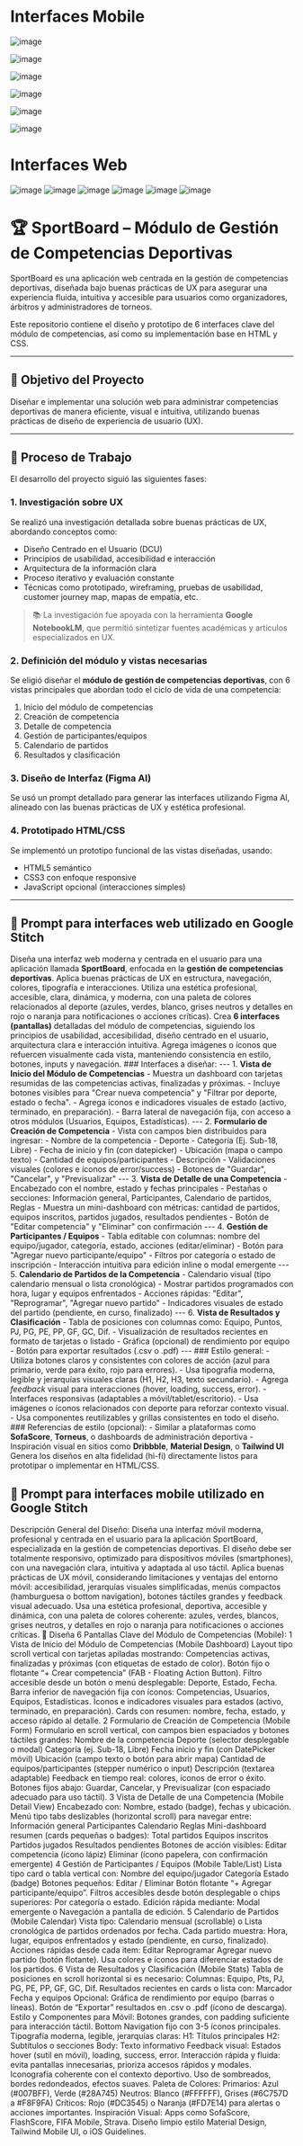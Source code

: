 # Interfaces Mobile
![image](https://github.com/user-attachments/assets/d29c5b8c-7626-411a-93f2-0169ea5f2dee) 

![image](https://github.com/user-attachments/assets/e5aa613e-8af6-49e1-b820-e41095b14de7)

![image](https://github.com/user-attachments/assets/a45049a9-1e78-4608-8ab6-eb363401a98a)

![image](https://github.com/user-attachments/assets/d284b5ea-9499-48c1-9ad5-223cdeae66a8) 

![image](https://github.com/user-attachments/assets/29d9c0d0-40f6-45a1-a15c-0816b88624f4) 

![image](https://github.com/user-attachments/assets/98ca3031-c79b-4b68-a2f9-d87638057334)

# Interfaces Web
![image](https://github.com/user-attachments/assets/c03ee37c-42e3-4765-b821-1523e2d9e036) 
![image](https://github.com/user-attachments/assets/3872fc32-c0a9-4435-9bcf-94db0ee5fbc5)
![image](https://github.com/user-attachments/assets/f9b79ee8-d99b-4f58-9f78-f5a7190f3936) 
![image](https://github.com/user-attachments/assets/3ca6cf00-3c96-4c54-8ba5-c53c2eb489db) 
![image](https://github.com/user-attachments/assets/6f15dca4-270f-4cf9-bed4-1d0dd3bf4d76) 
![image](https://github.com/user-attachments/assets/dc6a24f0-7b0c-4a0e-9977-353beaeac448)


# 🏆 SportBoard – Módulo de Gestión de Competencias Deportivas

SportBoard es una aplicación web centrada en la gestión de competencias deportivas, diseñada bajo buenas prácticas de UX para asegurar una experiencia fluida, intuitiva y accesible para usuarios como organizadores, árbitros y administradores de torneos.

Este repositorio contiene el diseño y prototipo de 6 interfaces clave del módulo de competencias, así como su implementación base en HTML y CSS.

---

## 📌 Objetivo del Proyecto

Diseñar e implementar una solución web para administrar competencias deportivas de manera eficiente, visual e intuitiva, utilizando buenas prácticas de diseño de experiencia de usuario (UX).

---

## 🔁 Proceso de Trabajo

El desarrollo del proyecto siguió las siguientes fases:

### 1. **Investigación sobre UX**
Se realizó una investigación detallada sobre buenas prácticas de UX, abordando conceptos como:
- Diseño Centrado en el Usuario (DCU)
- Principios de usabilidad, accesibilidad e interacción
- Arquitectura de la información clara
- Proceso iterativo y evaluación constante
- Técnicas como prototipado, wireframing, pruebas de usabilidad, customer journey map, mapas de empatía, etc.

> 📚 La investigación fue apoyada con la herramienta **Google NotebookLM**, que permitió sintetizar fuentes académicas y artículos especializados en UX.

### 2. **Definición del módulo y vistas necesarias**
Se eligió diseñar el **módulo de gestión de competencias deportivas**, con 6 vistas principales que abordan todo el ciclo de vida de una competencia:
1. Inicio del módulo de competencias
2. Creación de competencia
3. Detalle de competencia
4. Gestión de participantes/equipos
5. Calendario de partidos
6. Resultados y clasificación

### 3. **Diseño de Interfaz (Figma AI)**
Se usó un prompt detallado para generar las interfaces utilizando Figma AI, alineado con las buenas prácticas de UX y estética profesional.

### 4. **Prototipado HTML/CSS**
Se implementó un prototipo funcional de las vistas diseñadas, usando:
- HTML5 semántico
- CSS3 con enfoque responsive
- JavaScript opcional (interacciones simples)

---

## 🤖 Prompt para interfaces web utilizado en Google Stitch

Diseña una interfaz web moderna y centrada en el usuario para una aplicación llamada **SportBoard**, enfocada en la **gestión de competencias deportivas**. Aplica buenas prácticas de UX en estructura, navegación, colores, tipografía e interacciones. Utiliza una estética profesional, accesible, clara, dinámica, y moderna, con una paleta de colores relacionados al deporte (azules, verdes, blanco, grises neutros y detalles en rojo o naranja para notificaciones o acciones críticas). Crea **6 interfaces (pantallas)** detalladas del módulo de competencias, siguiendo los principios de usabilidad, accesibilidad, diseño centrado en el usuario, arquitectura clara e interacción intuitiva. Agrega imágenes o íconos que refuercen visualmente cada vista, manteniendo consistencia en estilo, botones, inputs y navegación. ### Interfaces a diseñar: --- 1. **Vista de Inicio del Módulo de Competencias** - Muestra un dashboard con tarjetas resumidas de las competencias activas, finalizadas y próximas. - Incluye botones visibles para "Crear nueva competencia" y "Filtrar por deporte, estado o fecha". - Agrega íconos e indicadores visuales de estado (activo, terminado, en preparación). - Barra lateral de navegación fija, con acceso a otros módulos (Usuarios, Equipos, Estadísticas). --- 2. **Formulario de Creación de Competencia** - Vista con campos bien distribuidos para ingresar: - Nombre de la competencia - Deporte - Categoría (Ej. Sub-18, Libre) - Fecha de inicio y fin (con datepicker) - Ubicación (mapa o campo texto) - Cantidad de equipos/participantes - Descripción - Validaciones visuales (colores e íconos de error/success) - Botones de "Guardar", "Cancelar", y "Previsualizar" --- 3. **Vista de Detalle de una Competencia** - Encabezado con el nombre, estado y fechas principales - Pestañas o secciones: Información general, Participantes, Calendario de partidos, Reglas - Muestra un mini-dashboard con métricas: cantidad de partidos, equipos inscritos, partidos jugados, resultados pendientes - Botón de "Editar competencia" y "Eliminar" con confirmación --- 4. **Gestión de Participantes / Equipos** - Tabla editable con columnas: nombre del equipo/jugador, categoría, estado, acciones (editar/eliminar) - Botón para "Agregar nuevo participante/equipo" - Filtros por categoría o estado de inscripción - Interacción intuitiva para edición inline o modal emergente --- 5. **Calendario de Partidos de la Competencia** - Calendario visual (tipo calendario mensual o lista cronológica) - Mostrar partidos programados con hora, lugar y equipos enfrentados - Acciones rápidas: "Editar", "Reprogramar", "Agregar nuevo partido" - Indicadores visuales de estado del partido (pendiente, en curso, finalizado) --- 6. **Vista de Resultados y Clasificación** - Tabla de posiciones con columnas como: Equipo, Puntos, PJ, PG, PE, PP, GF, GC, Dif. - Visualización de resultados recientes en formato de tarjetas o listado - Gráfica (opcional) de rendimiento por equipo - Botón para exportar resultados (.csv o .pdf) --- ### Estilo general: - Utiliza botones claros y consistentes con colores de acción (azul para primario, verde para éxito, rojo para errores). - Usa tipografía moderna, legible y jerarquías visuales claras (H1, H2, H3, texto secundario). - Agrega *feedback* visual para interacciones (hover, loading, success, error). - Interfaces responsivas (adaptables a móvil/tablet/escritorio). - Usa imágenes o íconos relacionados con deporte para reforzar contexto visual. - Usa componentes reutilizables y grillas consistentes en todo el diseño. ### Referencias de estilo (opcional): - Similar a plataformas como **SofaScore**, **Torneus**, o dashboards de administración deportiva - Inspiración visual en sitios como **Dribbble**, **Material Design**, o **Tailwind UI** Genera los diseños en alta fidelidad (hi-fi) directamente listos para prototipar o implementar en HTML/CSS. 

## 🤖 Prompt para interfaces mobile utilizado en Google Stitch 
Descripción General del Diseño: Diseña una interfaz móvil moderna, profesional y centrada en el usuario para la aplicación SportBoard, especializada en la gestión de competencias deportivas. El diseño debe ser totalmente responsivo, optimizado para dispositivos móviles (smartphones), con una navegación clara, intuitiva y adaptada al uso táctil. Aplica buenas prácticas de UX móvil, considerando limitaciones y ventajas del entorno móvil: accesibilidad, jerarquías visuales simplificadas, menús compactos (hamburguesa o bottom navigation), botones táctiles grandes y feedback visual adecuado. Usa una estética profesional, deportiva, accesible y dinámica, con una paleta de colores coherente: azules, verdes, blancos, grises neutros, y detalles en rojo o naranja para notificaciones o acciones críticas. 📱 Diseña 6 Pantallas Clave del Módulo de Competencias (Mobile): 1️ Vista de Inicio del Módulo de Competencias (Mobile Dashboard) Layout tipo scroll vertical con tarjetas apiladas mostrando: Competencias activas, finalizadas y próximas (con etiquetas de estado de color). Botón fijo o flotante “+ Crear competencia” (FAB - Floating Action Button). Filtro accesible desde un botón o menú desplegable: Deporte, Estado, Fecha. Barra inferior de navegación fija con íconos: Competencias, Usuarios, Equipos, Estadísticas. Íconos e indicadores visuales para estados (activo, terminado, en preparación). Cards con resumen: nombre, fecha, estado, y acceso rápido al detalle. 2️ Formulario de Creación de Competencia (Mobile Form) Formulario en scroll vertical, con campos bien espaciados y botones táctiles grandes: Nombre de la competencia Deporte (selector desplegable o modal) Categoría (ej. Sub-18, Libre) Fecha inicio y fin (con DatePicker móvil) Ubicación (campo texto o botón para abrir mapa) Cantidad de equipos/participantes (stepper numérico o input) Descripción (textarea adaptable) Feedback en tiempo real: colores, íconos de error o éxito. Botones fijos abajo: Guardar, Cancelar, y Previsualizar (con espaciado adecuado para uso táctil). 3️  Vista de Detalle de una Competencia (Mobile Detail View) Encabezado con: Nombre, estado (badge), fechas y ubicación. Menú tipo tabs deslizables (horizontal scroll) para navegar entre: Información general Participantes Calendario Reglas Mini-dashboard resumen (cards pequeñas o badges): Total partidos Equipos inscritos Partidos jugados Resultados pendientes Botones de acción visibles: Editar competencia (ícono lápiz) Eliminar (ícono papelera, con confirmación emergente) 4️ Gestión de Participantes / Equipos (Mobile Table/List) Lista tipo card o tabla vertical con: Nombre del equipo/jugador Categoría Estado (badge) Botones pequeños: Editar / Eliminar Botón flotante “+ Agregar participante/equipo”. Filtros accesibles desde botón desplegable o chips superiores: Por categoría o estado. Edición rápida mediante: Modal emergente o Navegación a pantalla de edición. 5️ Calendario de Partidos (Mobile Calendar) Vista tipo: Calendario mensual (scrollable) o Lista cronológica de partidos ordenados por fecha. Cada partido muestra: Hora, lugar, equipos enfrentados y estado (pendiente, en curso, finalizado). Acciones rápidas desde cada item: Editar Reprogramar Agregar nuevo partido (botón flotante). Usa colores e íconos para diferenciar estados de los partidos. 6️  Vista de Resultados y Clasificación (Mobile Stats) Tabla de posiciones en scroll horizontal si es necesario: Columnas: Equipo, Pts, PJ, PG, PE, PP, GF, GC, Dif. Resultados recientes en cards o lista con: Marcador Fecha y equipos Opcional: Gráfica de rendimiento por equipo (barras o líneas). Botón de “Exportar” resultados en .csv o .pdf (ícono de descarga).  Estilo y Componentes para Móvil: Botones grandes, con padding suficiente para interacción táctil. Bottom Navigation fijo con 3-5 íconos principales. Tipografía moderna, legible, jerarquías claras: H1: Títulos principales H2: Subtítulos o secciones Body: Texto informativo Feedback visual: Estados hover (sutil en móvil), loading, success, error. Interacción rápida y fluida: evita pantallas innecesarias, prioriza accesos rápidos y modales. Iconografía coherente con el contexto deportivo. Uso de sombreados, bordes redondeados, efectos suaves.  Paleta de Colores: Primarios: Azul (#007BFF), Verde (#28A745) Neutros: Blanco (#FFFFFF), Grises (#6C757D a #F8F9FA) Críticos: Rojo (#DC3545) o Naranja (#FD7E14) para alertas o acciones importantes.  Inspiración Visual: Apps como SofaScore, FlashScore, FIFA Mobile, Strava. Diseño limpio estilo Material Design, Tailwind Mobile UI, o iOS Guidelines.
